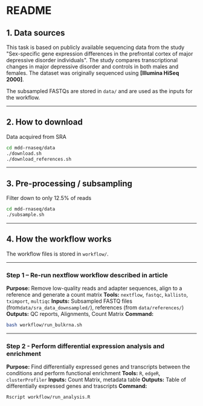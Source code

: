 # README

## 1. Data sources

This task is based on publicly available sequencing data from the study "Sex-specific gene expression differences in the prefrontal cortex of major depressive disorder individuals". The study compares transcriptional changes in major depressive disorder and controls in both males and females. The dataset was originally sequenced using **\[Illumina HiSeq 2000]**.

The subsampled FASTQs are stored in `data/` and are used as the inputs for the workflow.

---

## 2. How to download

Data acquired from SRA

```bash
cd mdd-rnaseq/data
./download.sh
./download_references.sh
```

---

## 3. Pre-processing / subsampling

Filter down to only 12.5% of reads

```bash
cd mdd-rnaseq/data
./subsample.sh
```

---

## 4. How the workflow works

The workflow files is stored in `workflow/`.

---

### Step 1 – Re-run nextflow workflow described in article

**Purpose:** Remove low-quality reads and adapter sequences, align to a reference and generate a count matrix
**Tools:** `nextflow`, `fastqc`, `kallisto`, `tximport`, `multiqc`
**Inputs:** Subsampled FASTQ files (from`data/sra_data_downsampled/`), references (from `data/references/`)
**Outputs:** QC reports, Alignments, Count Matrix
**Command:**

```bash
bash workflow/run_bulkrna.sh
```

---

### Step 2 - Perform differential expression analysis and enrichment

**Purpose:** Find differentially expressed genes and transcripts between the conditions and perform functional enrichment
**Tools:** `R`, `edgeR`, `clusterProfiler`
**Inputs:** Count Matrix, metadata table
**Outputs:** Table of differentially expressed genes and trascripts
**Command:**

```bash
Rscript workflow/run_analysis.R
```

